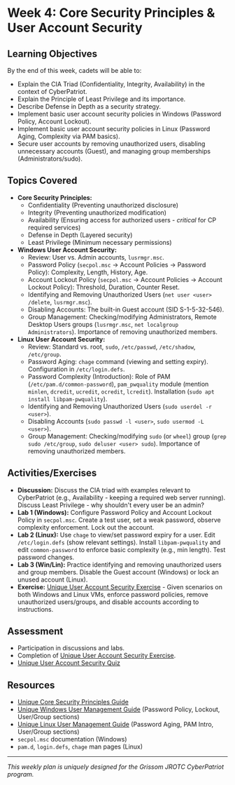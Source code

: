 # Week 4: Core Security Principles & User Account Security

## Learning Objectives

By the end of this week, cadets will be able to:
-   Explain the CIA Triad (Confidentiality, Integrity, Availability) in the context of CyberPatriot.
-   Explain the Principle of Least Privilege and its importance.
-   Describe Defense in Depth as a security strategy.
-   Implement basic user account security policies in Windows (Password Policy, Account Lockout).
-   Implement basic user account security policies in Linux (Password Aging, Complexity via PAM basics).
-   Secure user accounts by removing unauthorized users, disabling unnecessary accounts (Guest), and managing group memberships (Administrators/sudo).

## Topics Covered

-   **Core Security Principles:**
    -   Confidentiality (Preventing unauthorized disclosure)
    -   Integrity (Preventing unauthorized modification)
    -   Availability (Ensuring access for authorized users - *critical* for CP required services)
    -   Defense in Depth (Layered security)
    -   Least Privilege (Minimum necessary permissions)
-   **Windows User Account Security:**
    -   Review: User vs. Admin accounts, `lusrmgr.msc`.
    -   Password Policy (`secpol.msc` -> Account Policies -> Password Policy): Complexity, Length, History, Age.
    -   Account Lockout Policy (`secpol.msc` -> Account Policies -> Account Lockout Policy): Threshold, Duration, Counter Reset.
    -   Identifying and Removing Unauthorized Users (`net user <user> /delete`, `lusrmgr.msc`).
    -   Disabling Accounts: The built-in Guest account (SID S-1-5-32-546).
    -   Group Management: Checking/modifying Administrators, Remote Desktop Users groups (`lusrmgr.msc`, `net localgroup Administrators`). Importance of removing unauthorized members.
-   **Linux User Account Security:**
    -   Review: Standard vs. root, `sudo`, `/etc/passwd`, `/etc/shadow`, `/etc/group`.
    -   Password Aging: `chage` command (viewing and setting expiry). Configuration in `/etc/login.defs`.
    -   Password Complexity (Introduction): Role of PAM (`/etc/pam.d/common-password`), `pam_pwquality` module (mention `minlen`, `dcredit`, `ucredit`, `ocredit`, `lcredit`). Installation (`sudo apt install libpam-pwquality`).
    -   Identifying and Removing Unauthorized Users (`sudo userdel -r <user>`).
    -   Disabling Accounts (`sudo passwd -l <user>`, `sudo usermod -L <user>`).
    -   Group Management: Checking/modifying `sudo` (or `wheel`) group (`grep sudo /etc/group`, `sudo deluser <user> sudo`). Importance of removing unauthorized members.

## Activities/Exercises

-   **Discussion:** Discuss the CIA triad with examples relevant to CyberPatriot (e.g., Availability - keeping a required web server running). Discuss Least Privilege - why shouldn't every user be an admin?
-   **Lab 1 (Windows):** Configure Password Policy and Account Lockout Policy in `secpol.msc`. Create a test user, set a weak password, observe complexity enforcement. Lock out the account.
-   **Lab 2 (Linux):** Use `chage` to view/set password expiry for a user. Edit `/etc/login.defs` (show relevant settings). Install `libpam-pwquality` and edit `common-password` to enforce basic complexity (e.g., min length). Test password changes.
-   **Lab 3 (Win/Lin):** Practice identifying and removing unauthorized users and group members. Disable the Guest account (Windows) or lock an unused account (Linux).
-   **Exercise:** [Unique User Account Security Exercise](../Exercises/Cross-Platform/User_Security/README.md) - Given scenarios on both Windows and Linux VMs, enforce password policies, remove unauthorized users/groups, and disable accounts according to instructions.

## Assessment

-   Participation in discussions and labs.
-   Completion of [Unique User Account Security Exercise](../Exercises/Cross-Platform/User_Security/README.md).
-   [Unique User Account Security Quiz](../Quizzes/Quiz-Files/User_Account_Security_Quiz.md)

## Resources

-   [Unique Core Security Principles Guide](../Resources/Core_Security_Principles.md)
-   [Unique Windows User Management Guide](../Windows/Guides/Basic/README.md) (Password Policy, Lockout, User/Group sections)
-   [Unique Linux User Management Guide](../Linux/Guides/Basic/README.md) (Password Aging, PAM Intro, User/Group sections)
-   `secpol.msc` documentation (Windows)
-   `pam.d`, `login.defs`, `chage` man pages (Linux)

---
*This weekly plan is uniquely designed for the Grissom JROTC CyberPatriot program.*
